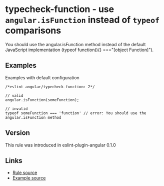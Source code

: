 <!-- WARNING: Generated documentation. Edit docs and examples in the rule and examples file ('rules/typecheck-function.js', 'examples/typecheck-function.js'). -->

# typecheck-function - use `angular.isFunction` instead of `typeof` comparisons

You should use the angular.isFunction method instead of the default JavaScript implementation (typeof function(){} ==="[object Function]").

## Examples

Examples with default configuration

    /*eslint angular/typecheck-function: 2*/

    // valid
    angular.isFunction(someFunction);

    // invalid
    typeof someFunction === 'function' // error: You should use the angular.isFunction method

## Version

This rule was introduced in eslint-plugin-angular 0.1.0

## Links

* [Rule source](../rules/typecheck-function.js)
* [Example source](../examples/typecheck-function.js)
